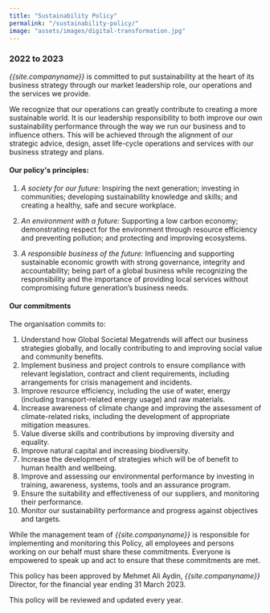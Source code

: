 ```yaml
---
title: "Sustainability Policy"
permalink: "/sustainability-policy/"
image: "assets/images/digital-transformation.jpg"
---
```


### 2022 to 2023

*{{site.companyname}}* is committed to put sustainability at the heart of its business strategy through our market leadership role, our operations and the services we provide.

We recognize that our operations can greatly contribute to creating a more sustainable world. It is our leadership responsibility to both improve our own sustainability performance through the way we run our business and to influence others. This will be achieved through the alignment of our strategic advice, design, asset life-cycle operations and services with our business strategy and plans.

#### Our policy's principles:

1. *A society for our future:* Inspiring the next generation; investing in communities; developing sustainability
knowledge and skills; and creating a healthy, safe and secure workplace.

2. *An environment with a future:* Supporting a low carbon economy; demonstrating respect for the environment through resource efficiency and preventing pollution; and protecting and improving ecosystems.

3. *A responsible business of the future:* Influencing and supporting sustainable economic growth with strong governance, integrity and accountability; being part of a global business while recognizing the responsibility and the importance of providing local services without compromising future generation’s business needs.

#### Our commitments

The organisation commits to:

1. Understand how Global Societal Megatrends will affect our business strategies globally, and locally contributing to
and improving social value and community benefits.
2. Implement business and project controls to ensure compliance with relevant legislation, contract and client
requirements, including arrangements for crisis management and incidents.
3. Improve resource efficiency, including the use of water, energy (including transport-related energy usage) and raw
materials.
4. Increase awareness of climate change and improving the assessment of climate-related risks, including the
development of appropriate mitigation measures.
5. Value diverse skills and contributions by improving diversity and equality.
6. Improve natural capital and increasing biodiversity.
7. Increase the development of strategies which will be of benefit to human health and wellbeing.
8. Improve and assessing our environmental performance by investing in training, awareness, systems, tools and an
assurance program.
9. Ensure the suitability and effectiveness of our suppliers, and monitoring their performance.
10. Monitor our sustainability performance and progress against objectives and targets.

While the management team of *{{site.companyname}}* is responsible for implementing and monitoring this Policy, all employees and persons working on our behalf must share these commitments. Everyone is empowered to speak up and act to ensure that these commitments are met.

This policy has been approved by Mehmet Ali Aydin, *{{site.companyname}}* Director, for the financial year ending 31 March 2023.

This policy will be reviewed and updated every year.


